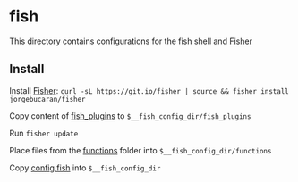 # fish

This directory contains configurations for the fish shell and [Fisher](https://github.com/jorgebucaran/fisher)

## Install

Install [Fisher](https://github.com/jorgebucaran/fisher): `curl -sL https://git.io/fisher | source && fisher install jorgebucaran/fisher`

Copy content of [fish_plugins](fish_plugins) to `$__fish_config_dir/fish_plugins`

Run `fisher update`

Place files from the [functions](functions) folder into `$__fish_config_dir/functions`

Copy [config.fish](config.fish) into `$__fish_config_dir`
